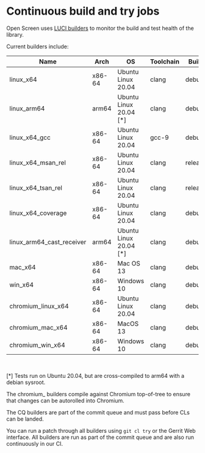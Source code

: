 # Continuous build and try jobs

Open Screen uses [LUCI builders](https://ci.chromium.org/p/openscreen/builders)
to monitor the build and test health of the library.

Current builders include:

| Name                   | Arch   | OS                     | Toolchain | Build   | Notes                  | CQ? |
|------------------------|--------|------------------------|-----------|---------|------------------------|-----|
| linux_x64              | x86-64 | Ubuntu Linux 20.04     | clang     | debug   | ASAN enabled           |  Y  |
| linux_arm64            | arm64  | Ubuntu Linux 20.04 [\*] | clang    | debug   |                        |  N  |
| linux_x64_gcc          | x86-64 | Ubuntu Linux 20.04     | gcc-9     | debug   |                        |  Y  |
| linux_x64_msan_rel     | x86-64 | Ubuntu Linux 20.04     | clang     | release | MSAN enabled           |  N  |
| linux_x64_tsan_rel     | x86-64 | Ubuntu Linux 20.04     | clang     | release | TSAN enabled           |  N  |
| linux_x64_coverage     | x86-64 | Ubuntu Linux 20.04     | clang     | debug   | used for code coverage |  N  |
| linux_arm64_cast_receiver | arm64  | Ubuntu Linux 20.04 [\*] | clang | debug   | Builds cast sender/receiver |  N  |
| mac_x64                | x86-64 | Mac OS 13              | clang     | debug   |                        |  Y  |
| win_x64                | x86-64 | Windows 10             | clang     | debug   |                        |  N  |
| chromium_linux_x64     | x86-64 | Ubuntu Linux 20.04     | clang     | debug   | built with chromium    |  Y  |
| chromium_mac_x64       | x86-64 | MacOS 13               | clang     | debug   | built with chromium    |  Y  |
| chromium_win_x64       | x86-64 | Windows 10             | clang     | debug   | built with chromium    |  N  |
<br />

[*] Tests run on Ubuntu 20.04, but are cross-compiled to arm64 with a debian
sysroot.

The chromium_ builders compile against Chromium top-of-tree to ensure that
changes can be autorolled into Chromium.

The CQ builders are part of the commit queue and must pass before CLs can be
landed.

You can run a patch through all builders using `git cl try` or the Gerrit Web
interface.  All builders are run as part of the commit queue and are also run
continuously in our CI.
